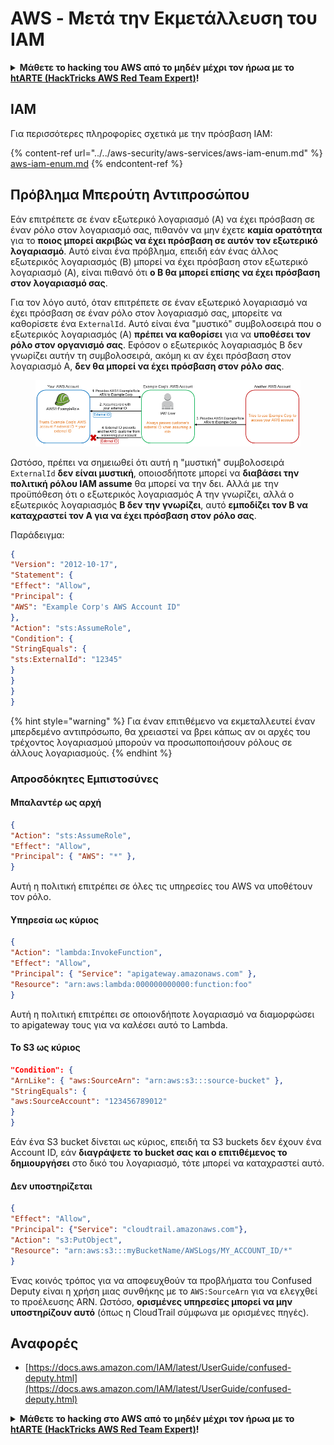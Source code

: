 # AWS - Μετά την Εκμετάλλευση του IAM

<details>

<summary><strong>Μάθετε το hacking του AWS από το μηδέν μέχρι τον ήρωα με το</strong> <a href="https://training.hacktricks.xyz/courses/arte"><strong>htARTE (HackTricks AWS Red Team Expert)</strong></a><strong>!</strong></summary>

Άλλοι τρόποι για να υποστηρίξετε το HackTricks:

* Εάν θέλετε να δείτε την **εταιρεία σας να διαφημίζεται στο HackTricks** ή να **κατεβάσετε το HackTricks σε μορφή PDF** ελέγξτε τα [**ΣΧΕΔΙΑ ΣΥΝΔΡΟΜΗΣ**](https://github.com/sponsors/carlospolop)!
* Αποκτήστε το [**επίσημο PEASS & HackTricks swag**](https://peass.creator-spring.com)
* Ανακαλύψτε [**την Οικογένεια PEASS**](https://opensea.io/collection/the-peass-family), τη συλλογή μας από αποκλειστικά [**NFTs**](https://opensea.io/collection/the-peass-family)
* **Εγγραφείτε στη** 💬 [**ομάδα Discord**](https://discord.gg/hRep4RUj7f) ή στη [**ομάδα telegram**](https://t.me/peass) ή **ακολουθήστε** μας στο **Twitter** 🐦 [**@hacktricks_live**](https://twitter.com/hacktricks_live)**.**
* **Μοιραστείτε τα κόλπα σας για το hacking υποβάλλοντας PRs στα** [**HackTricks**](https://github.com/carlospolop/hacktricks) και [**HackTricks Cloud**](https://github.com/carlospolop/hacktricks-cloud) αποθετήρια του github.

</details>

## IAM

Για περισσότερες πληροφορίες σχετικά με την πρόσβαση IAM:

{% content-ref url="../../aws-security/aws-services/aws-iam-enum.md" %}
[aws-iam-enum.md](../../aws-security/aws-services/aws-iam-enum.md)
{% endcontent-ref %}

## Πρόβλημα Μπερούτη Αντιπροσώπου

Εάν επιτρέπετε σε έναν εξωτερικό λογαριασμό (A) να έχει πρόσβαση σε έναν ρόλο στον λογαριασμό σας, πιθανόν να μην έχετε **καμία ορατότητα** για το **ποιος μπορεί ακριβώς να έχει πρόσβαση σε αυτόν τον εξωτερικό λογαριασμό**. Αυτό είναι ένα πρόβλημα, επειδή εάν ένας άλλος εξωτερικός λογαριασμός (B) μπορεί να έχει πρόσβαση στον εξωτερικό λογαριασμό (A), είναι πιθανό ότι **ο B θα μπορεί επίσης να έχει πρόσβαση στον λογαριασμό σας**.

Για τον λόγο αυτό, όταν επιτρέπετε σε έναν εξωτερικό λογαριασμό να έχει πρόσβαση σε έναν ρόλο στον λογαριασμό σας, μπορείτε να καθορίσετε ένα `ExternalId`. Αυτό είναι ένα "μυστικό" συμβολοσειρά που ο εξωτερικός λογαριασμός (A) **πρέπει να καθορίσει** για να **υποθέσει τον ρόλο στον οργανισμό σας**. Εφόσον ο εξωτερικός λογαριασμός B δεν γνωρίζει αυτήν τη συμβολοσειρά, ακόμη κι αν έχει πρόσβαση στον λογαριασμό A, **δεν θα μπορεί να έχει πρόσβαση στον ρόλο σας**.

<figure><img src="../../../.gitbook/assets/image (1) (7).png" alt=""><figcaption></figcaption></figure>

Ωστόσο, πρέπει να σημειωθεί ότι αυτή η "μυστική" συμβολοσειρά `ExternalId` **δεν είναι μυστική**, οποιοσδήποτε μπορεί να **διαβάσει την πολιτική ρόλου IAM assume** θα μπορεί να την δει. Αλλά με την προϋπόθεση ότι ο εξωτερικός λογαριασμός A την γνωρίζει, αλλά ο εξωτερικός λογαριασμός **B δεν την γνωρίζει**, αυτό **εμποδίζει τον B να καταχραστεί τον A για να έχει πρόσβαση στον ρόλο σας**.

Παράδειγμα:
```json
{
"Version": "2012-10-17",
"Statement": {
"Effect": "Allow",
"Principal": {
"AWS": "Example Corp's AWS Account ID"
},
"Action": "sts:AssumeRole",
"Condition": {
"StringEquals": {
"sts:ExternalId": "12345"
}
}
}
}
```
{% hint style="warning" %}
Για έναν επιτιθέμενο να εκμεταλλευτεί έναν μπερδεμένο αντιπρόσωπο, θα χρειαστεί να βρει κάπως αν οι αρχές του τρέχοντος λογαριασμού μπορούν να προσωποποιήσουν ρόλους σε άλλους λογαριασμούς.
{% endhint %}

### Απροσδόκητες Εμπιστοσύνες

#### Μπαλαντέρ ως αρχή
```json
{
"Action": "sts:AssumeRole",
"Effect": "Allow",
"Principal": { "AWS": "*" },
}
```
Αυτή η πολιτική επιτρέπει σε όλες τις υπηρεσίες του AWS να υποθέτουν τον ρόλο.

#### Υπηρεσία ως κύριος
```json
{
"Action": "lambda:InvokeFunction",
"Effect": "Allow",
"Principal": { "Service": "apigateway.amazonaws.com" },
"Resource": "arn:aws:lambda:000000000000:function:foo"
}
```
Αυτή η πολιτική επιτρέπει σε οποιονδήποτε λογαριασμό να διαμορφώσει το apigateway τους για να καλέσει αυτό το Lambda.

#### Το S3 ως κύριος
```json
"Condition": {
"ArnLike": { "aws:SourceArn": "arn:aws:s3:::source-bucket" },
"StringEquals": {
"aws:SourceAccount": "123456789012"
}
}
```
Εάν ένα S3 bucket δίνεται ως κύριος, επειδή τα S3 buckets δεν έχουν ένα Account ID, εάν **διαγράψετε το bucket σας και ο επιτιθέμενος το δημιουργήσει** στο δικό του λογαριασμό, τότε μπορεί να καταχραστεί αυτό. 

#### Δεν υποστηρίζεται
```json
{
"Effect": "Allow",
"Principal": {"Service": "cloudtrail.amazonaws.com"},
"Action": "s3:PutObject",
"Resource": "arn:aws:s3:::myBucketName/AWSLogs/MY_ACCOUNT_ID/*"
}
```
Ένας κοινός τρόπος για να αποφευχθούν τα προβλήματα του Confused Deputy είναι η χρήση μιας συνθήκης με το `AWS:SourceArn` για να ελεγχθεί το προέλευσης ARN. Ωστόσο, **ορισμένες υπηρεσίες μπορεί να μην υποστηρίζουν αυτό** (όπως η CloudTrail σύμφωνα με ορισμένες πηγές).

## Αναφορές

* [https://docs.aws.amazon.com/IAM/latest/UserGuide/confused-deputy.html](https://docs.aws.amazon.com/IAM/latest/UserGuide/confused-deputy.html)

<details>

<summary><strong>Μάθετε το hacking στο AWS από το μηδέν μέχρι τον ήρωα με το</strong> <a href="https://training.hacktricks.xyz/courses/arte"><strong>htARTE (HackTricks AWS Red Team Expert)</strong></a><strong>!</strong></summary>

Άλλοι τρόποι για να υποστηρίξετε το HackTricks:

* Εάν θέλετε να δείτε την **εταιρεία σας να διαφημίζεται στο HackTricks** ή να **κατεβάσετε το HackTricks σε μορφή PDF** ελέγξτε τα [**ΣΧΕΔΙΑ ΣΥΝΔΡΟΜΗΣ**](https://github.com/sponsors/carlospolop)!
* Αποκτήστε το [**επίσημο PEASS & HackTricks swag**](https://peass.creator-spring.com)
* Ανακαλύψτε [**The PEASS Family**](https://opensea.io/collection/the-peass-family), τη συλλογή μας από αποκλειστικά [**NFTs**](https://opensea.io/collection/the-peass-family)
* **Εγγραφείτε στη** 💬 [**ομάδα Discord**](https://discord.gg/hRep4RUj7f) ή στη [**ομάδα telegram**](https://t.me/peass) ή **ακολουθήστε** μας στο **Twitter** 🐦 [**@hacktricks_live**](https://twitter.com/hacktricks_live)**.**
* **Μοιραστείτε τα κόλπα σας για το hacking υποβάλλοντας PRs στα** [**HackTricks**](https://github.com/carlospolop/hacktricks) και [**HackTricks Cloud**](https://github.com/carlospolop/hacktricks-cloud) αποθετήρια του github.

</details>
